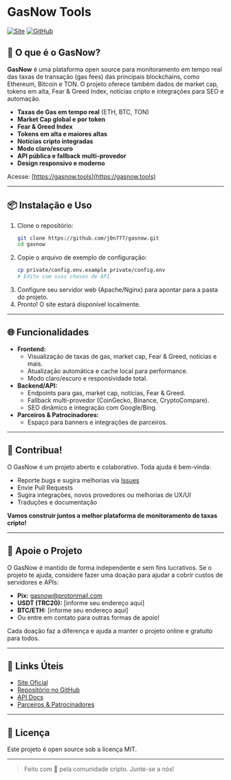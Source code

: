# GasNow Tools

[![Site](https://img.shields.io/badge/Visit%20Site-gasnow.tools-blue)](https://gasnow.tools)
[![GitHub](https://img.shields.io/github/stars/j0n777/gasnow?style=social)](https://github.com/j0n777/gasnow)

## 🚀 O que é o GasNow?

**GasNow** é uma plataforma open source para monitoramento em tempo real das taxas de transação (gas fees) das principais blockchains, como Ethereum, Bitcoin e TON. O projeto oferece também dados de market cap, tokens em alta, Fear & Greed Index, notícias cripto e integrações para SEO e automação.

- **Taxas de Gas em tempo real** (ETH, BTC, TON)
- **Market Cap global e por token**
- **Fear & Greed Index**
- **Tokens em alta e maiores altas**
- **Notícias cripto integradas**
- **Modo claro/escuro**
- **API pública e fallback multi-provedor**
- **Design responsivo e moderno**

Acesse: [https://gasnow.tools](https://gasnow.tools)

---

## 📦 Instalação e Uso

1. Clone o repositório:
   ```sh
   git clone https://github.com/j0n777/gasnow.git
   cd gasnow
   ```
2. Copie o arquivo de exemplo de configuração:
   ```sh
   cp private/config.env.example private/config.env
   # Edite com suas chaves de API
   ```
3. Configure seu servidor web (Apache/Nginx) para apontar para a pasta do projeto.
4. Pronto! O site estará disponível localmente.

---

## 🌐 Funcionalidades

- **Frontend:**
  - Visualização de taxas de gas, market cap, Fear & Greed, notícias e mais.
  - Atualização automática e cache local para performance.
  - Modo claro/escuro e responsividade total.
- **Backend/API:**
  - Endpoints para gas, market cap, notícias, Fear & Greed.
  - Fallback multi-provedor (CoinGecko, Binance, CryptoCompare).
  - SEO dinâmico e integração com Google/Bing.
- **Parceiros & Patrocinadores:**
  - Espaço para banners e integrações de parceiros.

---

## 🤝 Contribua!

O GasNow é um projeto aberto e colaborativo. Toda ajuda é bem-vinda:
- Reporte bugs e sugira melhorias via [Issues](https://github.com/j0n777/gasnow/issues)
- Envie Pull Requests
- Sugira integrações, novos provedores ou melhorias de UX/UI
- Traduções e documentação

**Vamos construir juntos a melhor plataforma de monitoramento de taxas cripto!**

---

## 💚 Apoie o Projeto

O GasNow é mantido de forma independente e sem fins lucrativos. Se o projeto te ajuda, considere fazer uma doação para ajudar a cobrir custos de servidores e APIs:

- **Pix:** gasnow@protonmail.com
- **USDT (TRC20):** [informe seu endereço aqui]
- **BTC/ETH:** [informe seu endereço aqui]
- Ou entre em contato para outras formas de apoio!

Cada doação faz a diferença e ajuda a manter o projeto online e gratuito para todos.

---

## 🔗 Links Úteis

- [Site Oficial](https://gasnow.tools)
- [Repositório no GitHub](https://github.com/j0n777/gasnow)
- [API Docs](https://gasnow.tools/api)
- [Parceiros & Patrocinadores](https://gasnow.tools/#partners-sponsors)

---

## 📄 Licença

Este projeto é open source sob a licença MIT.

---

> Feito com 💙 pela comunidade cripto. Junte-se a nós! 